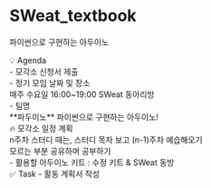 # SWeat_textbook
파이썬으로 구현하는 아두이노 <br>    

<aside>
💡 Agenda     <br>
- 모각소 신청서 제출      <br>    
- 정기 모임 날짜 및 장소     <br>
    매주 수요일 16:00~19:00 SWeat 동아리방     <br>    
- 팀명          <br>
    **파두이노** 파이썬으로 구현하는 아두이노!  <br>   
    
</aside>

<aside>
🔥 모각소 일정 계획     <br>
 n주차 스터디 때는, 스터디 목차 보고 (n-1)주차 예습해오기     <br>
 모르는 부분 공유하며 공부하기     <br>
- 활용할 아두이노 키트 : 수정 키트 & SWeat 동방     <br>
</aside>

<aside>
✅ Task - 활동 계획서 작성     <br>
</aside>
